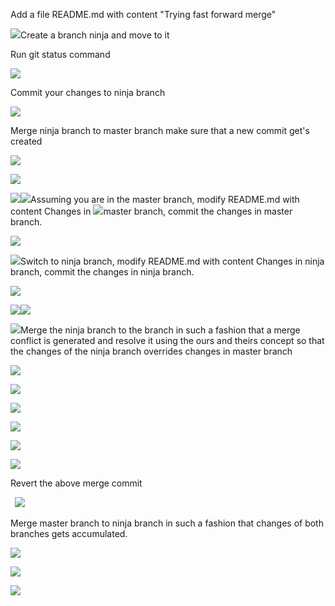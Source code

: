﻿Add a file README.md with content "Trying fast forward merge"

![](Aspose.Words.9e02d538-7760-49f3-be3e-a4f9768f4adf.001.png)Create a branch ninja and move to it

Run git status command

![](Aspose.Words.9e02d538-7760-49f3-be3e-a4f9768f4adf.002.png) 

Commit your changes to ninja branch

![](Aspose.Words.9e02d538-7760-49f3-be3e-a4f9768f4adf.003.png)

Merge ninja branch to master branch make sure that a new commit get's created

![](Aspose.Words.9e02d538-7760-49f3-be3e-a4f9768f4adf.004.png)

![](Aspose.Words.9e02d538-7760-49f3-be3e-a4f9768f4adf.005.png)

![](Aspose.Words.9e02d538-7760-49f3-be3e-a4f9768f4adf.006.png)![](Aspose.Words.9e02d538-7760-49f3-be3e-a4f9768f4adf.007.png)Assuming you are in the master branch, modify README.md with content Changes in ![](Aspose.Words.9e02d538-7760-49f3-be3e-a4f9768f4adf.008.png)master branch, commit the changes in master branch.



![](Aspose.Words.9e02d538-7760-49f3-be3e-a4f9768f4adf.009.png)

![](Aspose.Words.9e02d538-7760-49f3-be3e-a4f9768f4adf.010.png)Switch to ninja branch, modify README.md with content Changes in ninja branch, commit the changes in ninja branch.

![](Aspose.Words.9e02d538-7760-49f3-be3e-a4f9768f4adf.011.png)

![](Aspose.Words.9e02d538-7760-49f3-be3e-a4f9768f4adf.012.png)![](Aspose.Words.9e02d538-7760-49f3-be3e-a4f9768f4adf.013.png)

![](Aspose.Words.9e02d538-7760-49f3-be3e-a4f9768f4adf.014.png)Merge the ninja branch to the branch in such a fashion that a merge conflict is generated and resolve it using the ours and theirs concept so that the changes of the ninja branch overrides changes in master branch

![](Aspose.Words.9e02d538-7760-49f3-be3e-a4f9768f4adf.015.png)

![](Aspose.Words.9e02d538-7760-49f3-be3e-a4f9768f4adf.016.png) 

![](Aspose.Words.9e02d538-7760-49f3-be3e-a4f9768f4adf.017.png)  

![](Aspose.Words.9e02d538-7760-49f3-be3e-a4f9768f4adf.018.png) 

![](Aspose.Words.9e02d538-7760-49f3-be3e-a4f9768f4adf.019.png) 

![](Aspose.Words.9e02d538-7760-49f3-be3e-a4f9768f4adf.020.png)

Revert the above merge commit

` `![](Aspose.Words.9e02d538-7760-49f3-be3e-a4f9768f4adf.021.png)

Merge master branch to ninja branch in such a fashion that changes of both branches gets accumulated.

![](Aspose.Words.9e02d538-7760-49f3-be3e-a4f9768f4adf.022.png)

![](Aspose.Words.9e02d538-7760-49f3-be3e-a4f9768f4adf.023.png) 

![](Aspose.Words.9e02d538-7760-49f3-be3e-a4f9768f4adf.024.png)
